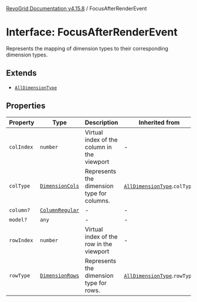 [RevoGrid Documentation v4.15.8](README.md) / FocusAfterRenderEvent

# Interface: FocusAfterRenderEvent

Represents the mapping of dimension types to their corresponding dimension types.

## Extends

- [`AllDimensionType`](Interface.AllDimensionType.md)

## Properties

| Property | Type | Description | Inherited from | Defined in |
| ------ | ------ | ------ | ------ | ------ |
| `colIndex` | `number` | Virtual index of the column in the viewport | - | [src/types/interfaces.ts:827](https://github.com/revolist/revogrid/blob/2ac43d2713c9d394ff33675f959c6432bf5aa023/src/types/interfaces.ts#L827) |
| `colType` | [`DimensionCols`](TypeAlias.DimensionCols.md) | Represents the dimension type for columns. | [`AllDimensionType`](Interface.AllDimensionType.md).`colType` | [src/types/interfaces.ts:788](https://github.com/revolist/revogrid/blob/2ac43d2713c9d394ff33675f959c6432bf5aa023/src/types/interfaces.ts#L788) |
| `column?` | [`ColumnRegular`](Interface.ColumnRegular.md) | - | - | [src/types/interfaces.ts:819](https://github.com/revolist/revogrid/blob/2ac43d2713c9d394ff33675f959c6432bf5aa023/src/types/interfaces.ts#L819) |
| `model?` | `any` | - | - | [src/types/interfaces.ts:818](https://github.com/revolist/revogrid/blob/2ac43d2713c9d394ff33675f959c6432bf5aa023/src/types/interfaces.ts#L818) |
| `rowIndex` | `number` | Virtual index of the row in the viewport | - | [src/types/interfaces.ts:823](https://github.com/revolist/revogrid/blob/2ac43d2713c9d394ff33675f959c6432bf5aa023/src/types/interfaces.ts#L823) |
| `rowType` | [`DimensionRows`](TypeAlias.DimensionRows.md) | Represents the dimension type for rows. | [`AllDimensionType`](Interface.AllDimensionType.md).`rowType` | [src/types/interfaces.ts:783](https://github.com/revolist/revogrid/blob/2ac43d2713c9d394ff33675f959c6432bf5aa023/src/types/interfaces.ts#L783) |
